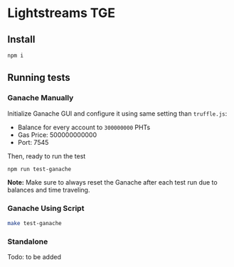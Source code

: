 # Lightstreams TGE

## Install
```bash
npm i
```

## Running tests

### Ganache Manually
Initialize Ganache GUI and configure it using same setting than `truffle.js`:
- Balance for every account to `300000000` PHTs
- Gas Price: 500000000000
- Port: 7545

Then, ready to run the test
```bash
npm run test-ganache
```

**Note:** Make sure to always reset the Ganache after each test run due to balances and time traveling.

### Ganache Using Script
```bash
make test-ganache
```

### Standalone
Todo: to be added